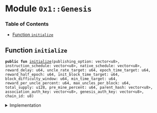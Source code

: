 
<a name="0x1_Genesis"></a>

# Module `0x1::Genesis`

### Table of Contents

-  [Function `initialize`](#0x1_Genesis_initialize)



<a name="0x1_Genesis_initialize"></a>

## Function `initialize`



<pre><code><b>public</b> <b>fun</b> <a href="#0x1_Genesis_initialize">initialize</a>(publishing_option: vector&lt;u8&gt;, instruction_schedule: vector&lt;u8&gt;, native_schedule: vector&lt;u8&gt;, reward_delay: u64, uncle_rate_target: u64, epoch_time_target: u64, reward_half_epoch: u64, init_block_time_target: u64, block_difficulty_window: u64, min_time_target: u64, reward_per_uncle_percent: u64, max_uncles_per_block: u64, total_supply: u128, pre_mine_percent: u64, parent_hash: vector&lt;u8&gt;, association_auth_key: vector&lt;u8&gt;, genesis_auth_key: vector&lt;u8&gt;, chain_id: u8)
</code></pre>



<details>
<summary>Implementation</summary>


<pre><code><b>public</b> <b>fun</b> <a href="#0x1_Genesis_initialize">initialize</a>(publishing_option: vector&lt;u8&gt;, instruction_schedule: vector&lt;u8&gt;,
                      native_schedule: vector&lt;u8&gt;, reward_delay: u64,
                      uncle_rate_target:u64,epoch_time_target: u64,
                      reward_half_epoch: u64, init_block_time_target: u64,
                      block_difficulty_window: u64, min_time_target:u64,
                      reward_per_uncle_percent: u64, max_uncles_per_block:u64, total_supply: u128,
                      pre_mine_percent:u64, parent_hash: vector&lt;u8&gt;,
                      association_auth_key: vector&lt;u8&gt;, genesis_auth_key: vector&lt;u8&gt;,
                      chain_id: u8
){
     <b>assert</b>(<a href="Timestamp.md#0x1_Timestamp_is_genesis">Timestamp::is_genesis</a>(), 1);

     <b>let</b> dummy_auth_key_prefix = x"00000000000000000000000000000000";

     // create genesis account
     <b>let</b> genesis_account = <a href="Account.md#0x1_Account_create_genesis_account">Account::create_genesis_account</a>(<a href="CoreAddresses.md#0x1_CoreAddresses_GENESIS_ACCOUNT">CoreAddresses::GENESIS_ACCOUNT</a>(),<b>copy</b> dummy_auth_key_prefix);

     <a href="Block.md#0x1_Block_initialize">Block::initialize</a>(&genesis_account, parent_hash);

     // init config
     <a href="VMConfig.md#0x1_VMConfig_initialize">VMConfig::initialize</a>(&genesis_account, publishing_option, instruction_schedule, native_schedule);
     <a href="Version.md#0x1_Version_initialize">Version::initialize</a>(&genesis_account);

     <a href="TransactionTimeout.md#0x1_TransactionTimeout_initialize">TransactionTimeout::initialize</a>(&genesis_account);

     <a href="STC.md#0x1_STC_initialize">STC::initialize</a>(&genesis_account);
     <a href="Account.md#0x1_Account_accept_token">Account::accept_token</a>&lt;<a href="STC.md#0x1_STC">STC</a>&gt;(&genesis_account);

     <b>let</b> association = <a href="Account.md#0x1_Account_create_genesis_account">Account::create_genesis_account</a>(<a href="CoreAddresses.md#0x1_CoreAddresses_ASSOCIATION_ROOT_ADDRESS">CoreAddresses::ASSOCIATION_ROOT_ADDRESS</a>(), <b>copy</b> dummy_auth_key_prefix);
     <a href="Account.md#0x1_Account_accept_token">Account::accept_token</a>&lt;<a href="STC.md#0x1_STC">STC</a>&gt;(&association);

     <b>let</b> association_balance = total_supply * (pre_mine_percent <b>as</b> u128) / 100;
     <b>if</b> (association_balance &gt; 0) {
          <a href="Account.md#0x1_Account_mint_to_address">Account::mint_to_address</a>&lt;<a href="STC.md#0x1_STC">STC</a>&gt;(&genesis_account, <a href="Signer.md#0x1_Signer_address_of">Signer::address_of</a>(&association), association_balance);
     };
     <b>let</b> miner_reward_balance = total_supply - association_balance;
     <b>let</b> init_reward_per_epoch = miner_reward_balance / (reward_half_epoch * 2 <b>as</b> u128);
     <a href="Consensus.md#0x1_Consensus_initialize">Consensus::initialize</a>(&genesis_account,uncle_rate_target,epoch_time_target,reward_half_epoch, init_block_time_target, block_difficulty_window,
                             init_reward_per_epoch, reward_per_uncle_percent, min_time_target, max_uncles_per_block);

     <a href="BlockReward.md#0x1_BlockReward_initialize">BlockReward::initialize</a>(&genesis_account, miner_reward_balance, reward_delay);

     <a href="TransactionFee.md#0x1_TransactionFee_initialize">TransactionFee::initialize</a>(&genesis_account);
     //Grant stdlib maintainer <b>to</b> association
     <a href="PackageTxnManager.md#0x1_PackageTxnManager_grant_maintainer">PackageTxnManager::grant_maintainer</a>(&genesis_account, <a href="Signer.md#0x1_Signer_address_of">Signer::address_of</a>(&association));
     //TODO set stdlib upgrade strategy.

     // only dev network set genesis auth key.
     <b>if</b> (!<a href="Vector.md#0x1_Vector_is_empty">Vector::is_empty</a>(&genesis_auth_key)){
         <b>let</b> genesis_rotate_key_cap = <a href="Account.md#0x1_Account_extract_key_rotation_capability">Account::extract_key_rotation_capability</a>(&genesis_account);
         <a href="Account.md#0x1_Account_rotate_authentication_key">Account::rotate_authentication_key</a>(&genesis_rotate_key_cap, genesis_auth_key);
         <a href="Account.md#0x1_Account_restore_key_rotation_capability">Account::restore_key_rotation_capability</a>(genesis_rotate_key_cap);
     };

     <b>let</b> assoc_rotate_key_cap = <a href="Account.md#0x1_Account_extract_key_rotation_capability">Account::extract_key_rotation_capability</a>(&association);
     <a href="Account.md#0x1_Account_rotate_authentication_key">Account::rotate_authentication_key</a>(&assoc_rotate_key_cap, association_auth_key);
     <a href="Account.md#0x1_Account_restore_key_rotation_capability">Account::restore_key_rotation_capability</a>(assoc_rotate_key_cap);

     <a href="ChainId.md#0x1_ChainId_initialize">ChainId::initialize</a>(&association, chain_id);

     //Set <b>global</b> time, and <a href="Timestamp.md#0x1_Timestamp_is_genesis">Timestamp::is_genesis</a>() will <b>return</b> <b>false</b>.
     <a href="Timestamp.md#0x1_Timestamp_initialize">Timestamp::initialize</a>(&genesis_account);

     <a href="Account.md#0x1_Account_release_genesis_signer">Account::release_genesis_signer</a>(genesis_account);
     <a href="Account.md#0x1_Account_release_genesis_signer">Account::release_genesis_signer</a>(association);
}
</code></pre>



</details>
